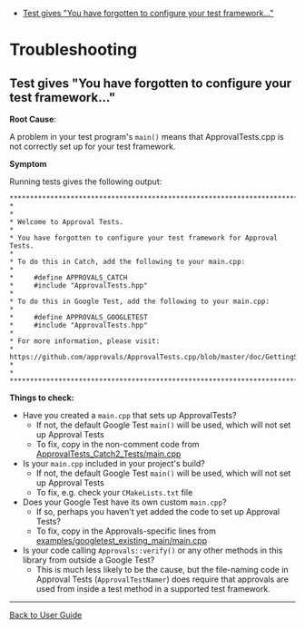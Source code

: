 <!--
This file was generate by MarkdownSnippets.
Source File: /doc/Troubleshooting.source.md
To change this file edit the source file and then re-run the generation using either the dotnet global tool (https://github.com/SimonCropp/MarkdownSnippets#githubmarkdownsnippets) or using the api (https://github.com/SimonCropp/MarkdownSnippets#running-as-a-unit-test).
-->
<a id="top"></a>

<!-- vscode-markdown-toc -->
* [Test gives "You have forgotten to configure your test framework..."](#TestgivesYouhaveforgottentoconfigureyourtestframework...)

<!-- vscode-markdown-toc-config
	numbering=false
	autoSave=true
	/vscode-markdown-toc-config -->
<!-- /vscode-markdown-toc -->

# Troubleshooting

## <a name='TestgivesYouhaveforgottentoconfigureyourtestframework...'></a>Test gives "You have forgotten to configure your test framework..."

**Root Cause**:

A problem in your test program's `main()` means that ApprovalTests.cpp is not correctly set up for your test framework. 

**Symptom**

Running tests gives the following output:

```
************************************************************************************
*                                                                                  *
* Welcome to Approval Tests.
* 
* You have forgotten to configure your test framework for Approval Tests.
* 
* To do this in Catch, add the following to your main.cpp:
* 
*     #define APPROVALS_CATCH
*     #include "ApprovalTests.hpp"
* 
* To do this in Google Test, add the following to your main.cpp:
* 
*     #define APPROVALS_GOOGLETEST
*     #include "ApprovalTests.hpp"
* 
* For more information, please visit:
* https://github.com/approvals/ApprovalTests.cpp/blob/master/doc/GettingStarted.md
*                                                                                  *
************************************************************************************
```

**Things to check:**

* Have you created a `main.cpp` that sets up ApprovalTests?
    * If not, the default Google Test `main()` will be used, which will not set up Approval Tests
    * To fix, copy in the non-comment code from [ApprovalTests_Catch2_Tests/main.cpp](/ApprovalTests_Catch2_Tests/main.cpp)
* Is your `main.cpp` included in your project's build?
    * If not, the default Google Test `main()` will be used, which will not set up Approval Tests
    * To fix, e.g. check your `CMakeLists.txt` file
* Does your Google Test have its own custom `main.cpp`?
    * If so, perhaps you haven't yet added the code to set up Approval Tests?
    * To fix, copy in the Approvals-specific lines from [examples/googletest_existing_main/main.cpp](/examples/googletest_existing_main/main.cpp)
* Is your code calling `Approvals::verify()` or any other methods in this library from outside a Google Test?
    * This is much less likely to be the cause, but the file-naming code in Approval Tests (`ApprovalTestNamer`) does require that approvals are used from inside a test method in a supported test framework. 

---

[Back to User Guide](README.md#top)
